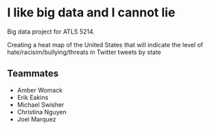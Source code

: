﻿# I like big data and I cannot lie

Big data project for ATLS 5214.

Creating a heat map of the United States that will indicate the level of hate/racisim/bullying/threats in Twitter tweets by state

## Teammates
* Amber Womack
* Erik Eakins
* Michael Swisher
* Christina Nguyen
* Joel Marquez
